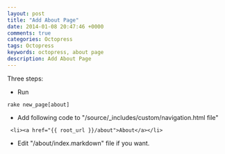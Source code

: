 ```yaml
---
layout: post
title: "Add About Page"
date: 2014-01-08 20:47:46 +0000
comments: true
categories: Octopress
tags: Octopress
keywords: octopress, about page
description: Add About Page
---
```

Three steps:

* Run 
 ```
 rake new_page[about]
 ```
* Add following code to "/source/_includes/custom/navigation.html file"
 
```
 <li><a href="{{ root_url }}/about">About</a></li>
```

* Edit "/about/index.markdown" file if you want.